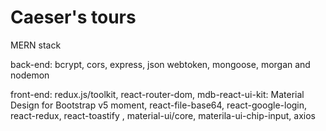 # Caeser's tours

MERN stack

back-end:
bcrypt, cors, express, json webtoken, mongoose, morgan and nodemon

front-end:
redux.js/toolkit, react-router-dom,
mdb-react-ui-kit: Material Design
for Bootstrap v5
moment,
react-file-base64, react-google-login, react-redux, react-toastify , material-ui/core, materila-ui-chip-input, axios
